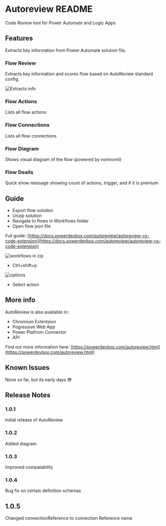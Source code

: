 # Autoreview README
Code Review tool for Power Automate and Logic Apps

## Features
Extracts key information from Power Automate solutoin file.

### Flow Review
Extracts key information and scores flow based on AutoReview standard config.

![Extracts info](https://powerdevbox.com/images/vsCode/review.gif)

### Flow Actions
Lists all flow actions

### Flow Connections
Lists all flow connections

### Flow Diagram
Shows visual diagram of the flow (powered by nomnoml)

### Flow Deails
Quick show message showing count of actions, trigger, and if it is premium

## Guide
- Export flow solution
- Unzip solution
- Navigate to flows in Workflows folder
- Open flow json file

Full guide: [https://docs.powerdevbox.com/autoreview/autoreview-vs-code-extension](https://docs.powerdevbox.com/autoreview/autoreview-vs-code-extension)

![workflows in zip](https://powerdevbox.com/images/vsCode/files.png)

- Ctrl+shift+p

![options](https://powerdevbox.com/images/vsCode/options.png)

- Select action

## More info
AutoReview is also available in:

- Chromium Extentsion
- Pogressive Web App
- Power Platfrom Connector
- API

Find out more information here: [https://powerdevbox.com/autoreview.html](https://powerdevbox.com/autoreview.html)

## Known Issues

None so far, but its early days 😎

## Release Notes

### 1.0.1

Initial release of AutoReview 

### 1.0.2

Added diagram

### 1.0.3

Improved compatability

### 1.0.4

Bug fix on certain definition schemas

## 1.0.5

Changed connectionReference to connection Reference name